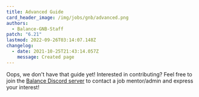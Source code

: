 ```yaml
---
title: Advanced Guide
card_header_image: /img/jobs/gnb/advanced.png
authors:
  - Balance-GNB-Staff
patch: "6.21"
lastmod: 2022-09-26T03:14:07.148Z
changelog:
  - date: 2021-10-25T21:43:14.057Z
    message: Created page
---
```

Oops, we don't have that guide yet! Interested in contributing? Feel free to join the [Balance Discord server](https://discord.gg/thebalanceffxiv) to contact a job mentor/admin and express your interest!

